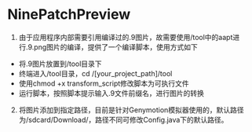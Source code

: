 # NinePatchPreview

1. 由于应用程序内部需要引用编译过的.9图片，故需要使用/tool中的aapt进行.9.png图片的编译，提供了一个编译脚本，使用方式如下  
* 将.9图片放置到/tool目录下  
* 终端进入/tool目录，cd /[your_project_path]/tool  
* 使用chmod +x transform_script修改脚本为可执行文件  
* 运行脚本，按照脚本提示输入.9文件前缀名，进行图片的转换  

2. 将图片添加到指定路径，目前是针对Genymotion模拟器使用的，默认路径为/sdcard/Download/，路径不同可修改Config.java下的默认路径。

